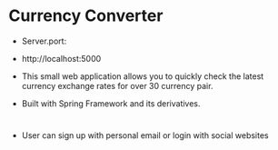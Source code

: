 # Currency Converter
- Server.port: 
-    http://localhost:5000

- This small web application allows you to quickly check the latest currency exchange rates for over 30 currency pair.
- Built with Spring Framework and its derivatives.

#
- User can sign up with personal email or login with social websites

 
 

